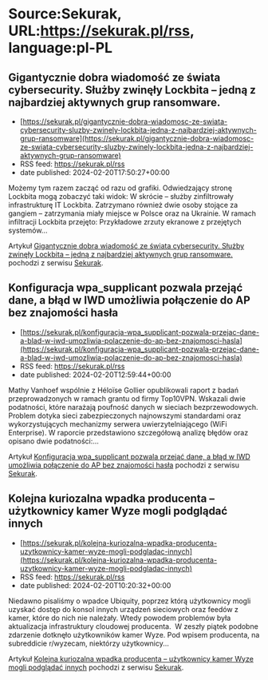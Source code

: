 # Source:Sekurak, URL:https://sekurak.pl/rss, language:pl-PL

## Gigantycznie dobra wiadomość ze świata cybersecurity. Służby zwinęły Lockbita – jedną z najbardziej aktywnych grup ransomware.
 - [https://sekurak.pl/gigantycznie-dobra-wiadomosc-ze-swiata-cybersecurity-sluzby-zwinely-lockbita-jedna-z-najbardziej-aktywnych-grup-ransomware](https://sekurak.pl/gigantycznie-dobra-wiadomosc-ze-swiata-cybersecurity-sluzby-zwinely-lockbita-jedna-z-najbardziej-aktywnych-grup-ransomware)
 - RSS feed: https://sekurak.pl/rss
 - date published: 2024-02-20T17:50:27+00:00

<p>Możemy tym razem zacząć od razu od grafiki. Odwiedzający stronę Lockbita mogą zobaczyć taki widok: W skrócie &#8211; służby zinfiltrowały infrastrukturę IT Lockbita. Zatrzymano również dwie osoby stojące za gangiem &#8211; zatrzymania miały miejsce w Polsce oraz na Ukrainie. W ramach infiltracji Lockbita przejęto: Przykładowe zrzuty ekranowe z przejętych systemów...</p>
<p>Artykuł <a href="https://sekurak.pl/gigantycznie-dobra-wiadomosc-ze-swiata-cybersecurity-sluzby-zwinely-lockbita-jedna-z-najbardziej-aktywnych-grup-ransomware/" rel="nofollow">Gigantycznie dobra wiadomość ze świata cybersecurity. Służby zwinęły Lockbita &#8211; jedną z najbardziej aktywnych grup ransomware.</a> pochodzi z serwisu <a href="https://sekurak.pl" rel="nofollow">Sekurak</a>.</p>

## Konfiguracja wpa_supplicant pozwala przejąć dane, a błąd w IWD umożliwia połączenie do AP bez znajomości hasła
 - [https://sekurak.pl/konfiguracja-wpa_supplicant-pozwala-przejac-dane-a-blad-w-iwd-umozliwia-polaczenie-do-ap-bez-znajomosci-hasla](https://sekurak.pl/konfiguracja-wpa_supplicant-pozwala-przejac-dane-a-blad-w-iwd-umozliwia-polaczenie-do-ap-bez-znajomosci-hasla)
 - RSS feed: https://sekurak.pl/rss
 - date published: 2024-02-20T12:59:44+00:00

<p>Mathy Vanhoef wspólnie z Héloïse Gollier opublikowali raport z badań przeprowadzonych w ramach grantu od firmy Top10VPN. Wskazali dwie podatności, które narażają poufność danych w sieciach bezprzewodowych. Problem dotyka sieci zabezpieczonych najnowszymi standardami oraz wykorzystujących mechanizmy serwera uwierzytelniającego (WiFi Enterprise). W raporcie przedstawiono szczegółową analizę błędów oraz opisano dwie podatności:...</p>
<p>Artykuł <a href="https://sekurak.pl/konfiguracja-wpa_supplicant-pozwala-przejac-dane-a-blad-w-iwd-umozliwia-polaczenie-do-ap-bez-znajomosci-hasla/" rel="nofollow">Konfiguracja wpa_supplicant pozwala przejąć dane, a błąd w IWD umożliwia połączenie do AP bez znajomości hasła</a> pochodzi z serwisu <a href="https://sekurak.pl" rel="nofollow">Sekurak</a>.</p>

## Kolejna kuriozalna wpadka producenta – użytkownicy kamer Wyze mogli podglądać innych
 - [https://sekurak.pl/kolejna-kuriozalna-wpadka-producenta-uzytkownicy-kamer-wyze-mogli-podgladac-innych](https://sekurak.pl/kolejna-kuriozalna-wpadka-producenta-uzytkownicy-kamer-wyze-mogli-podgladac-innych)
 - RSS feed: https://sekurak.pl/rss
 - date published: 2024-02-20T10:20:32+00:00

<p>Niedawno pisaliśmy o wpadce Ubiquity, poprzez którą użytkownicy mogli uzyskać dostęp do konsol innych urządzeń sieciowych oraz feedów z kamer, które do nich nie należały. Wtedy powodem problemów była aktualizacja infrastruktury cloudowej producenta.&#160; W zeszły piątek podobne zdarzenie dotknęło użytkowników kamer Wyze. Pod wpisem producenta, na subreddicie r/wyzecam, niektórzy użytkownicy...</p>
<p>Artykuł <a href="https://sekurak.pl/kolejna-kuriozalna-wpadka-producenta-uzytkownicy-kamer-wyze-mogli-podgladac-innych/" rel="nofollow">Kolejna kuriozalna wpadka producenta &#8211; użytkownicy kamer Wyze mogli podglądać innych</a> pochodzi z serwisu <a href="https://sekurak.pl" rel="nofollow">Sekurak</a>.</p>

